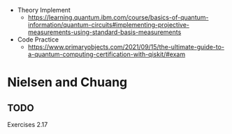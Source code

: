 

- Theory Implement
    - https://learning.quantum.ibm.com/course/basics-of-quantum-information/quantum-circuits#implementing-projective-measurements-using-standard-basis-measurements
- Code Practice
    - https://www.primaryobjects.com/2021/09/15/the-ultimate-guide-to-a-quantum-computing-certification-with-qiskit/#exam

# Nielsen and Chuang


## TODO

Exercises 2.17